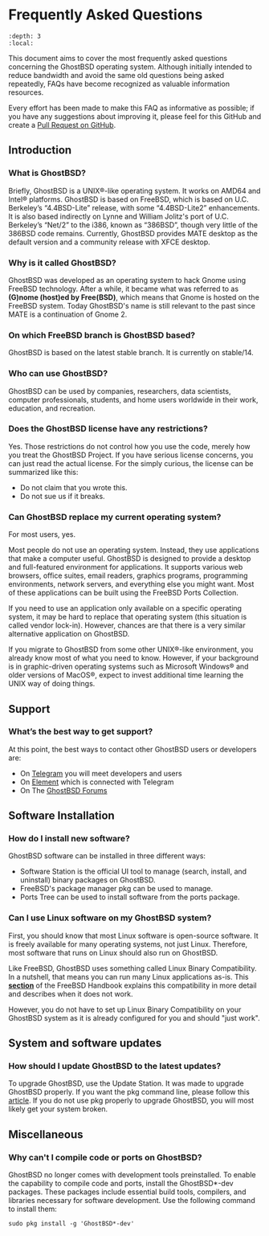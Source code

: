 Frequently Asked Questions
==========================

```{contents} Table of Contents
:depth: 3
:local:
```

This document aims to cover the most frequently asked questions concerning the GhostBSD operating system. Although initially intended to reduce bandwidth and avoid the same old questions being asked repeatedly, FAQs have become recognized as valuable information resources.

Every effort has been made to make this FAQ as informative as possible; if you have any suggestions about improving it, please feel for this GitHub and create a [Pull Request on GitHub](https://github.com/ghostbsd/documentation).

## Introduction

### What is GhostBSD?

Briefly, GhostBSD is a UNIX®-like operating system. It works on AMD64 and Intel® platforms. GhostBSD is based on FreeBSD, which is based on U.C. Berkeley’s “4.4BSD-Lite” release, with some “4.4BSD-Lite2” enhancements. It is also based indirectly on Lynne and William Jolitz's port of U.C. Berkeley’s “Net/2” to the i386, known as “386BSD”, though very little of the 386BSD code remains. Currently, GhostBSD provides MATE desktop as the default version and a community release with XFCE desktop.

### Why is it called GhostBSD?

GhostBSD was developed as an operating system to hack Gnome using FreeBSD technology. After a while, it became what was referred to as **(G)nome (host)ed by Free(BSD)**, which means that Gnome is hosted on the FreeBSD system. Today GhostBSD's name is still relevant to the past since MATE is a continuation of Gnome 2.

### On which FreeBSD branch is GhostBSD based?

GhostBSD is based on the latest stable branch. It is currently on stable/14.

### Who can use GhostBSD?

GhostBSD can be used by companies, researchers, data scientists, computer professionals, students, and home users worldwide in their work, education, and recreation.

### Does the GhostBSD license have any restrictions?

Yes. Those restrictions do not control how you use the code, merely how you treat the GhostBSD Project. If you have serious license concerns, you can just read the actual license. For the simply curious, the license can be summarized like this:

* Do not claim that you wrote this.
* Do not sue us if it breaks.

### Can GhostBSD replace my current operating system?

For most users, yes.

Most people do not use an operating system. Instead, they use applications that make a computer useful. GhostBSD is designed to provide a desktop and full-featured environment for applications. It supports various web browsers, office suites, email readers, graphics programs, programming environments, network servers, and everything else you might want. Most of these applications can be built using the FreeBSD Ports Collection.

If you need to use an application only available on a specific operating system, it may be hard to replace that operating system (this situation is called vendor lock-in). However, chances are that there is a very similar alternative application on GhostBSD.

If you migrate to GhostBSD from some other UNIX®-like environment, you already know most of what you need to know. However, if your background is in graphic-driven operating systems such as Microsoft Windows® and older versions of MacOS®, expect to invest additional time learning the UNIX way of doing things.

## Support

### What’s the best way to get support?

At this point, the best ways to contact other GhostBSD users or developers are:

* On [Telegram](https://t.me/ghostbsd) you will meet developers and users
* On [Element](https://app.element.io/#/room/#ghostbsd:matrix.org) which is connected with Telegram
* On The [GhostBSD Forums](https://forums.ghostbsd.org)

## Software Installation

### How do I install new software?

GhostBSD software can be installed in three different ways:

* Software Station is the official UI tool to manage (search, install, and uninstall) binary packages on GhostBSD.
* FreeBSD's package manager pkg can be used to manage.
* Ports Tree can be used to install software from the ports package.

### Can I use Linux software on my GhostBSD system?

First, you should know that most Linux software is open-source software. It is freely available for many operating systems, not just Linux. Therefore, most software that runs on Linux should also run on GhostBSD.

Like FreeBSD, GhostBSD uses something called Linux Binary Compatibility. In a nutshell, that means you can run many Linux applications as-is. This **[section](https://docs.freebsd.org/en/books/handbook/linuxemu/)** of the FreeBSD Handbook explains this compatibility in more detail and describes when it does not work.

However, you do not have to set up Linux Binary Compatibility on your GhostBSD system as it is already configured for you and should "just work".


## System and software updates

### How should I update GhostBSD to the latest updates?

To upgrade GhostBSD, use the Update Station. It was made to upgrade GhostBSD properly. If you want the pkg command line, please follow this [article](upgrading-guide.md#ghostbsd-upgrade-with-pkg-cli). If you do not use pkg properly to upgrade GhostBSD, you will most likely get your system broken.

## Miscellaneous

### Why can't I compile code or ports on GhostBSD?

GhostBSD no longer comes with development tools preinstalled. To enable the capability to compile code and ports, install the GhostBSD*-dev packages. These packages include essential build tools, compilers, and libraries necessary for software development. Use the following command to install them:

```
sudo pkg install -g 'GhostBSD*-dev'
```
